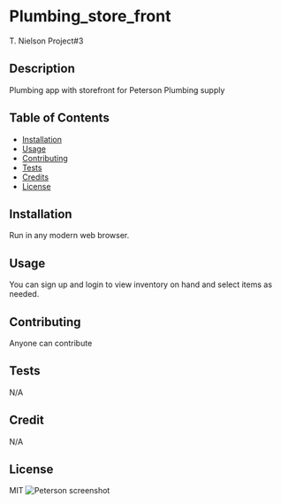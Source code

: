 # Plumbing_store_front
T. Nielson 
Project#3

## Description
Plumbing app with storefront for Peterson Plumbing supply

## Table of Contents
- [Installation](#installation)
- [Usage](#usage)
- [Contributing](#contributing)
- [Tests](#tests)
- [Credits](#credits)
- [License](#license)

## Installation
Run in any modern web browser.

## Usage
You can sign up and login to view inventory on hand and select items as needed.

## Contributing
Anyone can contribute

## Tests
N/A

## Credit
N/A

## License
MIT
![Peterson screenshot](https://github.com/TNielson78/Plumbing_store_front_1/assets/147010160/e6f44a74-ac1e-4837-8d2e-0a92ae9d892f)

